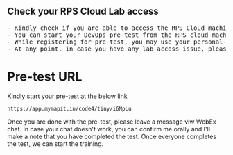 ## Check your RPS Cloud Lab access
<pre>
- Kindly check if you are able to access the RPS Cloud machine
- You can start your DevOps pre-test from the RPS cloud machine
- While registering for pre-test, you may use your personal-email id and avoid using BOFA
- At any point, in case you have any lab access issue, please feel free to reach out to RPS team connected via WebEx chat (Hari - +91 984-618-6667)
</pre>

# Pre-test URL
Kindly start your pre-test at the below link
```
https://app.mymapit.in/code4/tiny/i6NpLu
```
Once you are done with the pre-test, please leave a message viw WebEx chat.  In case your chat doesn't work, you can confirm me orally and I'll make a note that you have completed the test. Once everyone completes the test, we can start the training.
